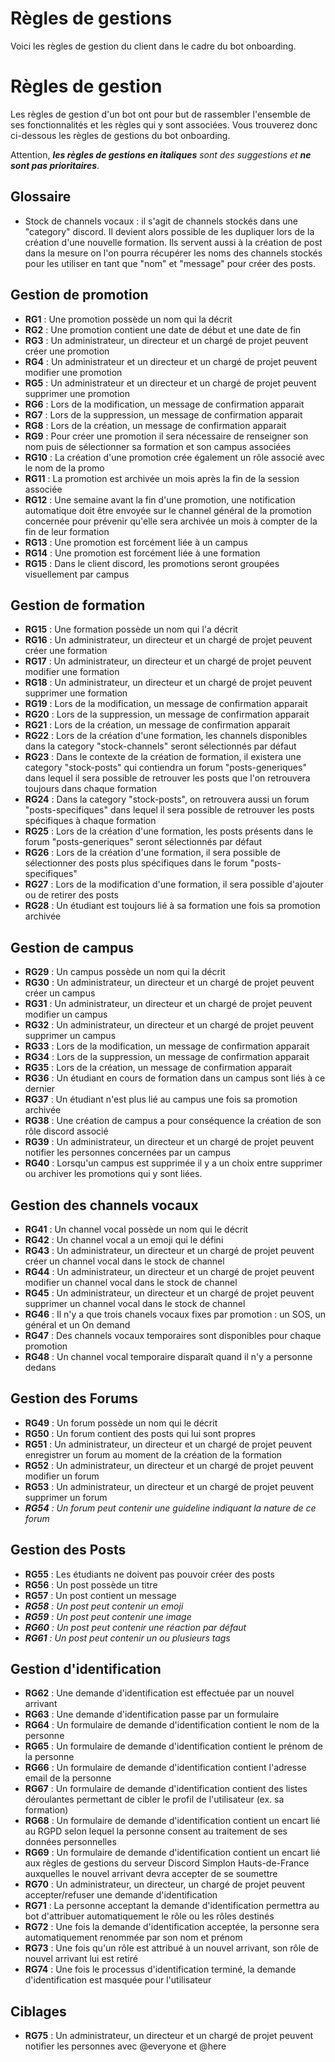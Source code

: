 # Règles de gestions 

Voici les règles de gestion du client dans le cadre du bot onboarding.

# Règles de gestion

Les règles de gestion d'un bot ont pour but de rassembler l'ensemble de ses fonctionnalités et les règles qui y sont associées. Vous trouverez donc ci-dessous les règles de gestions du bot onboarding.

Attention, ***les règles de gestions en italiques** sont des suggestions et **ne sont pas prioritaires***.

## Glossaire

- Stock de channels vocaux : il s'agit de channels stockés dans une "category" discord. Il devient alors possible de les dupliquer lors de la création d'une nouvelle formation. Ils servent aussi à la création de post dans la mesure on l'on pourra récupérer les noms des channels stockés pour les utiliser en tant que "nom" et "message" pour créer des posts.

## Gestion de promotion

- **RG1** : Une promotion possède un nom qui la décrit
- **RG2** : Une promotion contient une date de début et une date de fin
- **RG3** : Un administrateur, un directeur et un chargé de projet peuvent créer une promotion
- **RG4** : Un administrateur et un directeur et un chargé de projet peuvent modifier une promotion
- **RG5** : Un administrateur et un directeur et un chargé de projet peuvent supprimer une promotion
- **RG6** : Lors de la modification, un message de confirmation apparait
- **RG7** : Lors de la suppression, un message de confirmation apparait
- **RG8** : Lors de la création, un message de confirmation apparait
- **RG9** : Pour créer une promotion il sera nécessaire de renseigner son nom puis de sélectionner sa formation et son campus associées
- **RG10** : La création d'une promotion crée également un rôle associé avec le nom de la promo
- **RG11** : La promotion est archivée un mois après la fin de la session associée
- **RG12** : Une semaine avant la fin d'une promotion, une notification automatique doit être envoyée sur le channel général de la promotion concernée pour prévenir qu'elle sera archivée un mois à compter de la fin de leur formation 
- **RG13** : Une promotion est forcément liée à un campus
- **RG14** : Une promotion est forcément liée à une formation
- **RG15** : Dans le client discord, les promotions seront groupées visuellement par campus

## Gestion de formation

- **RG15** : Une formation possède un nom qui l'a décrit
- **RG16** : Un administrateur, un directeur et un chargé de projet peuvent créer une formation
- **RG17** : Un administrateur, un directeur et un chargé de projet peuvent modifier une formation
- **RG18** : Un administrateur, un directeur et un chargé de projet peuvent supprimer une formation
- **RG19** : Lors de la modification, un message de confirmation apparait
- **RG20** : Lors de la suppression, un message de confirmation apparait
- **RG21** : Lors de la création, un message de confirmation apparait
- **RG22** : Lors de la création d'une formation, les channels disponibles dans la category "stock-channels" seront sélectionnés par défaut
- **RG23** : Dans le contexte de la création de formation, il existera une category "stock-posts" qui contiendra un forum "posts-generiques" dans lequel il sera possible de retrouver les posts que l'on retrouvera toujours dans chaque formation
- **RG24** : Dans la category "stock-posts", on retrouvera aussi un forum "posts-specifiques" dans lequel il sera possible de retrouver les posts spécifiques à chaque formation
- **RG25** : Lors de la création d'une formation, les posts présents dans le forum "posts-generiques" seront sélectionnés par défaut
- **RG26** : Lors de la création d'une formation, il sera possible de sélectionner des posts plus spécifiques dans le forum "posts-specifiques"
- **RG27** : Lors de la modification d'une formation, il sera possible d'ajouter ou de retirer des posts
- **RG28** : Un étudiant est toujours lié à sa formation une fois sa promotion archivée

## Gestion de campus

- **RG29** : Un campus possède un nom qui la décrit
- **RG30** : Un administrateur, un directeur et un chargé de projet peuvent créer un campus
- **RG31** : Un administrateur, un directeur et un chargé de projet peuvent modifier un campus
- **RG32** : Un administrateur, un directeur et un chargé de projet peuvent supprimer un campus
- **RG33** : Lors de la modification, un message de confirmation apparait
- **RG34** : Lors de la suppression, un message de confirmation apparait
- **RG35** : Lors de la création, un message de confirmation apparait
- **RG36** : Un étudiant en cours de formation dans un campus sont liés à ce dernier
- **RG37** : Un étudiant n'est plus lié au campus une fois sa promotion archivée
- **RG38** : Une création de campus a pour conséquence la création de son rôle discord associé
- **RG39** : Un administrateur, un directeur et un chargé de projet peuvent notifier les personnes concernées par un campus
- **RG40** : Lorsqu'un campus est supprimée il y a un choix entre supprimer ou archiver les promotions qui y sont liées.

## Gestion des channels vocaux

- **RG41** : Un channel vocal possède un nom qui le décrit
- **RG42** : Un channel vocal a un emoji qui le défini
- **RG43** : Un administrateur, un directeur et un chargé de projet peuvent créer un channel vocal dans le stock de channel
- **RG44** : Un administrateur, un directeur et un chargé de projet peuvent modifier un channel vocal dans le stock de channel
- **RG45** : Un administrateur, un directeur et un chargé de projet peuvent supprimer un channel vocal dans le stock de channel
- **RG46** : Il n'y a que trois chanels vocaux fixes par promotion : un SOS, un général et un On demand
- **RG47** : Des channels vocaux temporaires sont disponibles pour chaque promotion
- **RG48** : Un channel vocal temporaire disparaît quand il n'y a personne dedans 

## Gestion des Forums

- **RG49** : Un forum possède un nom qui le décrit
- **RG50** : Un forum contient des posts qui lui sont propres 
- **RG51** : Un administrateur, un directeur et un chargé de projet peuvent enregistrer un forum au moment de la création de la formation
- **RG52** : Un administrateur, un directeur et un chargé de projet peuvent modifier un forum 
- **RG53** : Un administrateur, un directeur et un chargé de projet peuvent supprimer un forum 
- ***RG54** : Un forum peut contenir une guideline indiquant la nature de ce forum*

## Gestion des Posts

- **RG55** : Les étudiants ne doivent pas pouvoir créer des posts
- **RG56** : Un post possède un titre
- **RG57** : Un post contient un message
- ***RG58** : Un post peut contenir un emoji*
- ***RG59** : Un post peut contenir une image*
- ***RG60** : Un post peut contenir une réaction par défaut*
- ***RG61** : Un post peut contenir un ou plusieurs tags*

## Gestion d'identification

- **RG62** : Une demande d'identification est effectuée par un nouvel arrivant
- **RG63** : Une demande d'identification passe par un formulaire
- **RG64** : Un formulaire de demande d'identification contient le nom de la personne
- **RG65** : Un formulaire de demande d'identification contient le prénom de la personne
- **RG66** : Un formulaire de demande d'identification contient l'adresse email de la personne
- **RG67** : Un formulaire de demande d'identification contient des listes déroulantes permettant de cibler le profil de l'utilisateur (ex. sa formation)
- **RG68** : Un formulaire de demande d'identification contient un encart lié au RGPD selon lequel la personne consent au traitement de ses données personnelles
- **RG69** : Un formulaire de demande d'identification contient un encart lié aux règles de gestions du serveur Discord Simplon Hauts-de-France auxquelles le nouvel arrivant devra accepter de se soumettre
- **RG70** : Un administrateur, un directeur, un chargé de projet peuvent accepter/refuser une demande d'identification
- **RG71** : La personne acceptant la demande d'identification permettra au bot d'attribuer automatiquement le rôle ou les rôles destinés
- **RG72** : Une fois la demande d'identification acceptée, la personne sera automatiquement renommée par son nom et prénom
- **RG73** : Une fois qu'un rôle est attribué à un nouvel arrivant, son rôle de nouvel arrivant lui est retiré
- **RG74** : Une fois le processus d'identification terminé, la demande d'identification est masquée pour l'utilisateur

## Ciblages

- **RG75** : Un administrateur, un directeur et un chargé de projet peuvent notifier les personnes avec @everyone et @here

